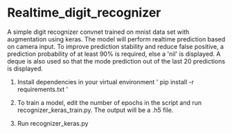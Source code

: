 # Realtime_digit_recognizer

A simple digit recognizer convnet trained on mnist data set with augmentation using keras. The model will perform realtime prediction based on camera input. To improve prediction stability and reduce false positive, a prediction probability of at least 90% is required, else a 'nil' is displayed. A deque is also used so that the mode prediction out of the last 20 predictions is displayed.

1. Install dependencies in your virtual environment
'
pip install -r requirements.txt
'

2. To train a model, edit the number of epochs in the script and run recognizer_keras_train.py. The output will be a .h5 file.

3. Run recognizer_keras.py
